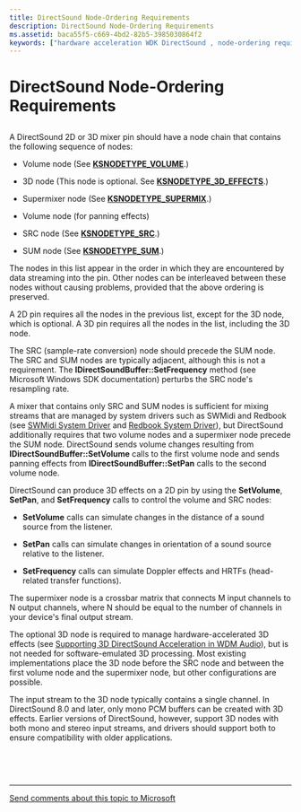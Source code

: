 ```yaml
---
title: DirectSound Node-Ordering Requirements
description: DirectSound Node-Ordering Requirements
ms.assetid: baca55f5-c669-4bd2-82b5-3985030864f2
keywords: ["hardware acceleration WDK DirectSound , node-ordering requirements", "node-ordering requirements WDK DirectSound", "node chains WDK DirectSound", "SUM nodes WDK DirectSound", "3D mixing WDK audio", "2D mixing WDK audio", "software-emulated 3D processing WDK audio", "supermixer nodes WDK audio"]
---
```


# DirectSound Node-Ordering Requirements


## <span id="directsound_node_ordering_requirements"></span><span id="DIRECTSOUND_NODE_ORDERING_REQUIREMENTS"></span>


A DirectSound 2D or 3D mixer pin should have a node chain that contains the following sequence of nodes:

-   Volume node (See [**KSNODETYPE\_VOLUME**](https://msdn.microsoft.com/library/windows/hardware/ff537208).)

-   3D node (This node is optional. See [**KSNODETYPE\_3D\_EFFECTS**](https://msdn.microsoft.com/library/windows/hardware/ff537148).)

-   Supermixer node (See [**KSNODETYPE\_SUPERMIX**](https://msdn.microsoft.com/library/windows/hardware/ff537198).)

-   Volume node (for panning effects)

-   SRC node (See [**KSNODETYPE\_SRC**](https://msdn.microsoft.com/library/windows/hardware/ff537190).)

-   SUM node (See [**KSNODETYPE\_SUM**](https://msdn.microsoft.com/library/windows/hardware/ff537196).)

The nodes in this list appear in the order in which they are encountered by data streaming into the pin. Other nodes can be interleaved between these nodes without causing problems, provided that the above ordering is preserved.

A 2D pin requires all the nodes in the previous list, except for the 3D node, which is optional. A 3D pin requires all the nodes in the list, including the 3D node.

The SRC (sample-rate conversion) node should precede the SUM node. The SRC and SUM nodes are typically adjacent, although this is not a requirement. The **IDirectSoundBuffer::SetFrequency** method (see Microsoft Windows SDK documentation) perturbs the SRC node's resampling rate.

A mixer that contains only SRC and SUM nodes is sufficient for mixing streams that are managed by system drivers such as SWMidi and Redbook (see [SWMidi System Driver](kernel-mode-wdm-audio-components.md#swmidi_system_driver) and [Redbook System Driver](kernel-mode-wdm-audio-components.md#redbook_system_driver)), but DirectSound additionally requires that two volume nodes and a supermixer node precede the SUM node. DirectSound sends volume changes resulting from **IDirectSoundBuffer::SetVolume** calls to the first volume node and sends panning effects from **IDirectSoundBuffer::SetPan** calls to the second volume node.

DirectSound can produce 3D effects on a 2D pin by using the **SetVolume**, **SetPan**, and **SetFrequency** calls to control the volume and SRC nodes:

-   **SetVolume** calls can simulate changes in the distance of a sound source from the listener.

-   **SetPan** calls can simulate changes in orientation of a sound source relative to the listener.

-   **SetFrequency** calls can simulate Doppler effects and HRTFs (head-related transfer functions).

The supermixer node is a crossbar matrix that connects M input channels to N output channels, where N should be equal to the number of channels in your device's final output stream.

The optional 3D node is required to manage hardware-accelerated 3D effects (see [Supporting 3D DirectSound Acceleration in WDM Audio](supporting-3d-directsound-acceleration-in-wdm-audio.md)), but is not needed for software-emulated 3D processing. Most existing implementations place the 3D node before the SRC node and between the first volume node and the supermixer node, but other configurations are possible.

The input stream to the 3D node typically contains a single channel. In DirectSound 8.0 and later, only mono PCM buffers can be created with 3D effects. Earlier versions of DirectSound, however, support 3D nodes with both mono and stereo input streams, and drivers should support both to ensure compatibility with older applications.

 

 


--------------------
[Send comments about this topic to Microsoft](mailto:wsddocfb@microsoft.com?subject=Documentation%20feedback%20[audio\audio]:%20DirectSound%20Node-Ordering%20Requirements%20%20RELEASE:%20%287/18/2016%29&body=%0A%0APRIVACY%20STATEMENT%0A%0AWe%20use%20your%20feedback%20to%20improve%20the%20documentation.%20We%20don't%20use%20your%20email%20address%20for%20any%20other%20purpose,%20and%20we'll%20remove%20your%20email%20address%20from%20our%20system%20after%20the%20issue%20that%20you're%20reporting%20is%20fixed.%20While%20we're%20working%20to%20fix%20this%20issue,%20we%20might%20send%20you%20an%20email%20message%20to%20ask%20for%20more%20info.%20Later,%20we%20might%20also%20send%20you%20an%20email%20message%20to%20let%20you%20know%20that%20we've%20addressed%20your%20feedback.%0A%0AFor%20more%20info%20about%20Microsoft's%20privacy%20policy,%20see%20http://privacy.microsoft.com/default.aspx. "Send comments about this topic to Microsoft")


